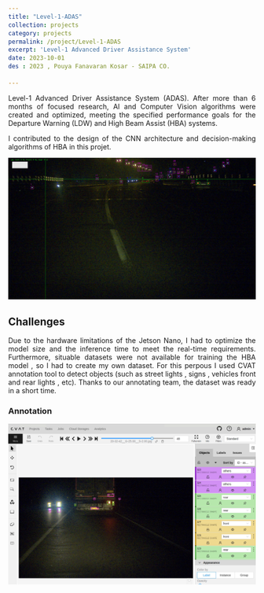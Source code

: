 ```yaml
---
title: "Level-1-ADAS"
collection: projects
category: projects
permalink: /project/Level-1-ADAS
excerpt: 'Level-1 Advanced Driver Assistance System'
date: 2023-10-01
des : 2023 , Pouya Fanavaran Kosar - SAIPA CO.

---
```


<p style="text-align: justify;">
Level-1 Advanced Driver Assistance System (ADAS). After more than 6 months of focused research, AI and Computer Vision algorithms were created and optimized, 
meeting the specified performance goals for the Departure Warning (LDW) and High Beam Assist (HBA) systems. </p>

<p style="text-align: justify;">I contributed to the design of the CNN architecture and decision-making algorithms of HBA in this projet.</p>


![hba-1](/images/hba-1.jpg)


## Challenges

<p style="text-align: justify;">Due to the hardware limitations of the Jetson Nano, I had to optimize the model size and the inference time to meet the real-time requirements. Furthermore, situable datasets were not available for training the HBA model , so I had to create my own dataset. For this perpous I used CVAT annotation tool to detect objects (such as street lights , signs , vehicles front and rear lights , etc). Thanks to our annotating team, the dataset was ready in a short time.</p>

### Annotation
![HBA-7](/images/hba-7.PNG)

 




